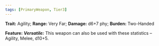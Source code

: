 ```yaml
---
tags: [PrimaryWeapon, Tier3]
---
```

**Trait:** Agility; **Range:** Very Far; **Damage:** d6+7 phy; **Burden:** Two-Handed

**Feature:** ***Versatile:*** This weapon can also be used with these statistics – Agility, Melee, d10+5.
